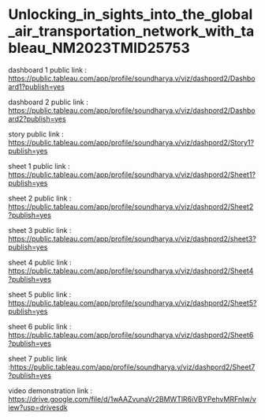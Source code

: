 # Unlocking_in_sights_into_the_global_air_transportation_network_with_tableau_NM2023TMID25753

dashboard 1 public link : https://public.tableau.com/app/profile/soundharya.v/viz/dashpord2/Dashboard1?publish=yes

dashboard 2 public link : https://public.tableau.com/app/profile/soundharya.v/viz/dashpord2/Dashboard2?publish=yes

story public link : https://public.tableau.com/app/profile/soundharya.v/viz/dashpord2/Story1?publish=yes

sheet 1 public link : https://public.tableau.com/app/profile/soundharya.v/viz/dashpord2/Sheet1?publish=yes

sheet 2 public link : https://public.tableau.com/app/profile/soundharya.v/viz/dashpord2/Sheet2?publish=yes

sheet 3 public link : https://public.tableau.com/app/profile/soundharya.v/viz/dashpord2/sheet3?publish=yes

sheet 4 public link : https://public.tableau.com/app/profile/soundharya.v/viz/dashpord2/Sheet4?publish=yes

sheet 5 public link : https://public.tableau.com/app/profile/soundharya.v/viz/dashpord2/Sheet5?publish=yes

sheet 6 public link : https://public.tableau.com/app/profile/soundharya.v/viz/dashpord2/Sheet6?publish=yes

sheet 7 public link :https://public.tableau.com/app/profile/soundharya.v/viz/dashpord2/Sheet7?publish=yes

video demonstration link : https://drive.google.com/file/d/1wAAZvunaVr2BMWTlR6iVBYPehvMRFnIw/view?usp=drivesdk
